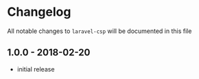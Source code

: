 # Changelog

All notable changes to `laravel-csp` will be documented in this file

## 1.0.0 - 2018-02-20

- initial release
